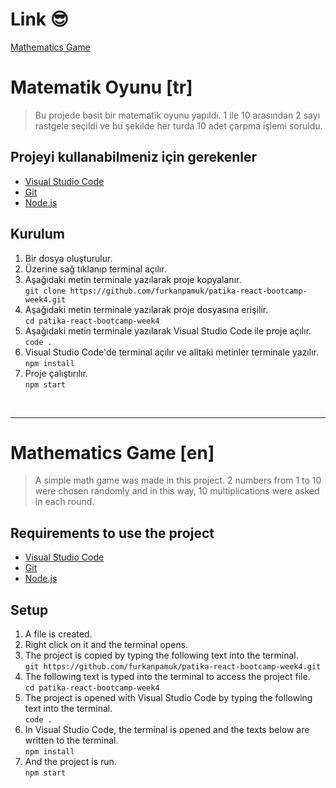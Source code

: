 # Link :sunglasses:

[Mathematics Game](https://mathematicsgame.vercel.app/)

# Matematik Oyunu [tr]
 > Bu projede basit bir matematik oyunu yapıldı.
 > 1 ile 10 arasından 2 sayı rastgele seçildi ve bu şekilde her turda 10 adet çarpma işlemi soruldu.

 

## Projeyi kullanabilmeniz için gerekenler

- [Visual Studio Code](https://code.visualstudio.com/download)
- [Git](https://git-scm.com/downloads)
- [Node.js](https://nodejs.org/en/download/)

## Kurulum

1. Bir dosya oluşturulur.
2. Üzerine sağ tıklanıp terminal açılır.
3. Aşağıdaki metin terminale yazılarak proje kopyalanır. <br>
`git clone https://github.com/furkanpamuk/patika-react-bootcamp-week4.git` 
4. Aşağıdaki metin terminale yazılarak proje dosyasına erişilir.<br>
`cd patika-react-bootcamp-week4 `
5. Aşağıdaki metin terminale yazılarak Visual Studio Code ile proje açılır.  <br>
`code .`
6. Visual Studio Code'de terminal açılır ve alltaki metinler terminale yazılır.<br>
`npm install`
7. Proje çalıştırılır.<br>
`npm start`
    

<br>
<hr>

# Mathematics Game [en]
> A simple math game was made in this project.
> 2 numbers from 1 to 10 were chosen randomly and in this way, 10 multiplications were asked in each round.

## Requirements to use the project

- [Visual Studio Code](https://code.visualstudio.com/download)
- [Git](https://git-scm.com/downloads)
- [Node.js](https://nodejs.org/en/download/)

## Setup

1. A file is created.
2. Right click on it and the terminal opens.
3. The project is copied by typing the following text into the terminal.<br>
    `git https://github.com/furkanpamuk/patika-react-bootcamp-week4.git`
4. The following text is typed into the terminal to access the project file.<br>
`cd patika-react-bootcamp-week4 `
5. The project is opened with Visual Studio Code by typing the following text into the terminal.<br>
    `code .`
6. In Visual Studio Code, the terminal is opened and the texts below are written to the terminal.<br>
`npm install`
7. And the project is run.<br>
`npm start`
